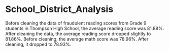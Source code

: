 # School_District_Analysis

Before cleaning the data of fraudulent reading scores from Grade 9 students in Thompson High School, the average reading score was 81.88%. After cleaning the data, the average reading score dropped slightly to 81.86%.
Before cleaning, the average math score was 78.96%. After cleaning, it dropped to 78.93%.
